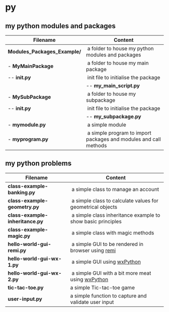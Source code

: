 # py

## my python modules and packages

Filename | Content
------------ | -------------
**Modules_Packages_Example/** | a folder to house my python modules and packages
    \- **MyMainPackage** | a folder to house my main package
        \-- **__init__.py** | init file to initialise the package
        |-- **my_main_script.py** | my main package 
    \- **MySubPackage** | a folder to house my subpackage
        \-- **__init__.py** | init file to initialise the package
        |-- **my_subpackage.py** | my subpackage
    \- **mymodule.py** | a simple module
    \- **myprogram.py** | a simple program to import packages and modules and call methods

## my python problems

Filename | Content
------------ | -------------
**class-example-banking.py** | a simple class to manage an account
**class-example-geometry.py** | a simple class to calculate values for geometrical objects
**class-example-inheritance.py** | a simple class inheritance example to show basic principles
**class-example-magic.py** | a simple class with magic methods
**hello-world-gui-remi.py** | a simple GUI to be rendered in browser using [remi](https://pypi.org/project/remi/)
**hello-world-gui-wx-1.py** | a simple GUI using [wxPython](https://www.wxpython.org/pages/overview/)
**hello-world-gui-wx-2.py** | a simple GUI with a bit more meat using [wxPython](https://www.wxpython.org/pages/overview/)
**tic-tac-toe.py** | a simple Tic-tac-toe game
**user-input.py** | a simple function to capture and validate user input
